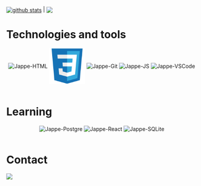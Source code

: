 <a href="https://github.com/anuraghazra/github-readme-stats"><img align="center" src="https://github-readme-stats.vercel.app/api?username=luiz07022009&show_icons=true&include_all_commits=true&theme=dark&hide_border=true&align=center" alt="github stats" /></a> | <a href="https://github.com/anuraghazra/github-readme-stats"><img align="center" src="https://github-readme-stats.vercel.app/api/top-langs/?username=luiz07022009&layout=compact&theme=dark&hide_border=true" /></a> 

# Technologies and tools
<div align="center" style="display: inline_block">
  <img align="center" alt="Jappe-HTML" height="95" width="95" src="https://cdn.jsdelivr.net/gh/devicons/devicon@latest/icons/html5/html5-original.svg">
  <img align="center" alt="Jappe-CSS" height="95" width="95" src="https://raw.githubusercontent.com/devicons/devicon/master/icons/css3/css3-original.svg">
  <img align="center" alt="Jappe-Git" height="95" width="95" src="https://cdn.jsdelivr.net/gh/devicons/devicon/icons/git/git-original.svg">
  <img align="center" alt="Jappe-JS" height="95" width="95" src="https://cdn.jsdelivr.net/gh/devicons/devicon@latest/icons/javascript/javascript-original.svg">
  <img align="center" alt="Jappe-VSCode" height="95" width="95" src="https://cdn.jsdelivr.net/gh/devicons/devicon@latest/icons/vscode/vscode-original.svg">
</div>
<br>

# Learning
<div align="center" style="display: inline_block">
  <img align="center" alt="Jappe-Postgre" height="95" width="95" src="https://cdn.jsdelivr.net/gh/devicons/devicon@latest/icons/postgresql/postgresql-original.svg" />
  <img align="center" alt="Jappe-React" height="95" width="95" src="https://cdn.jsdelivr.net/gh/devicons/devicon@latest/icons/react/react-original.svg" />
  <img align="center" alt="Jappe-SQLite" height="95" width="95" src="https://cdn.jsdelivr.net/gh/devicons/devicon@latest/icons/sqlite/sqlite-original.svg" />
</div>
<br>

# Contact

<div> 
  <a href="mailto:luiz.libano.github@gmail.com"><img src="https://img.shields.io/badge/-Gmail-%23333?style=for-the-badge&logo=gmail&logoColor=white" target="_blank"></a>
</div>

